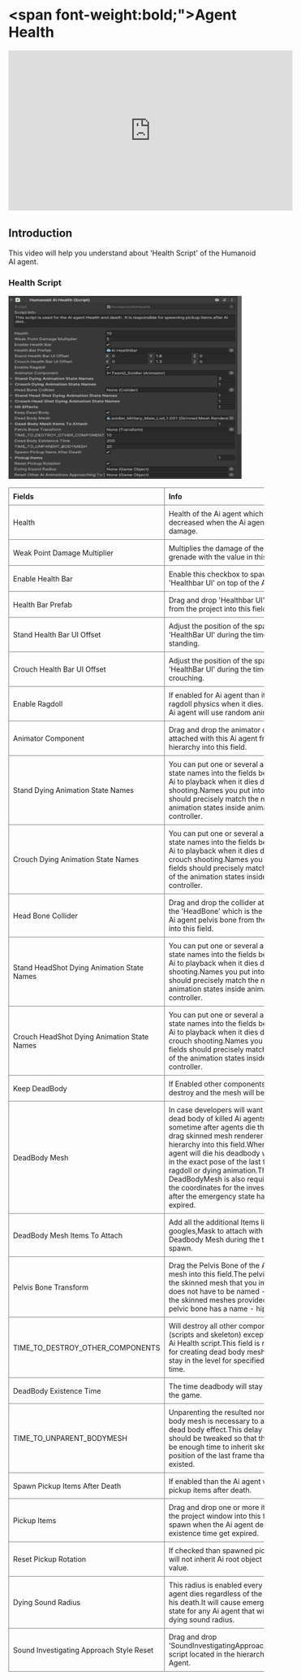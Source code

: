 # <span font-weight:bold;">Agent Health</span>

<div class="video-container">
    <iframe width="560" height="315" src="https://www.youtube.com/embed/hVD0wtHb4UM?si=PUNwfF04UUhETk_2" title="YouTube video player" frameborder="0" allow="accelerometer; autoplay; clipboard-write; encrypted-media; gyroscope; picture-in-picture; web-share" referrerpolicy="strict-origin-when-cross-origin" allowfullscreen></iframe>
</div>

## Introduction
This video will help you understand about 'Health Script' of the Humanoid AI agent.

### Health Script

<img src="Images/Health.png" alt="alt text" width="460" height="360">

<style>
    .custom-table {
        border-collapse: collapse;
        width: 100%;
    }
    .custom-table th, .custom-table td {
        border: 1px solid grey;
        padding: 8px;
        text-align: left;
    }
</style>

<table class="custom-table">
    <tr>
        <th>Fields</th>
        <th>Info</th>
    </tr>
    <tr>
        <td>Health</td>
        <td>Health of the Ai agent which get decreased when the Ai agent takes damage.</td>
    </tr>
    <tr>
        <td>Weak Point Damage Multiplier</td>
        <td>Multiplies the damage of the bullet or grenade with the value in this field.</td>
    </tr>
     <tr>
        <td>Enable Health Bar</td>
        <td>Enable this checkbox to spawn the 'Healthbar UI' on top of the Ai agent.</td>
    </tr>
     <tr>
        <td>Health Bar Prefab</td>
        <td>Drag and drop 'Healthbar UI' prefab from the project into this field.</td>
    </tr> 
     <tr>
        <td>Stand Health Bar UI Offset</td>
        <td>Adjust the position of the spawned 'HealthBar UI' during the time Ai agent is standing.</td>
    </tr> 
     <tr>
        <td>Crouch Health Bar UI Offset</td>
        <td>Adjust the position of the spawned 'HealthBar UI' during the time Ai agent is crouching.</td>
    </tr> 
     <tr>
        <td>Enable Ragdoll</td>
        <td>If enabled for Ai agent than it will use the ragdoll physics when it dies. If disabled Ai agent will use random animation clips.</td>
    </tr> 
     <tr>
        <td>Animator Component</td>
        <td>Drag and drop the animator component attached with this Ai agent from the hierarchy into this field.</td>
    </tr> 
     <tr>
        <td>Stand Dying Animation State Names</td>
        <td>You can put one or several animation state names into the fields below for the Ai to playback when it dies during stand shooting.Names you put into the fields should precisely match the names of the animation states inside animator controller.</td>
    </tr> 
     <tr>
        <td>Crouch Dying Animation State Names</td>
        <td>You can put one or several animation state names into the fields below for the Ai to playback when it dies during crouch shooting.Names you put into the fields should precisely match the names of the animation states inside animator controller.</td>
    </tr> 
     <tr>
        <td>Head Bone Collider</td>
        <td>Drag and drop the collider attached with the 'HeadBone' which is the child of this Ai agent pelvis bone from the hierarchy into this field.</td>
    </tr> 
     <tr>
        <td>Stand HeadShot Dying Animation State Names</td>
        <td>You can put one or several animation state names into the fields below for the Ai to playback when it dies during stand shooting.Names you put into the fields should precisely match the names of the animation states inside animator controller.</td>
    </tr> 
     <tr>
        <td>Crouch HeadShot Dying Animation State Names</td>
        <td>You can put one or several animation state names into the fields below for the Ai to playback when it dies during crouch shooting.Names you put into the fields should precisely match the names of the animation states inside animator controller.</td>
    </tr> 
     <tr>
        <td>Keep DeadBody</td>
        <td>If Enabled other components will be destroy and the mesh will be unparent.</td>
    </tr> 
     <tr>
        <td>DeadBody Mesh</td>
        <td>In case developers will want to keep dead body of killed Ai agents for sometime after agents die they should drag skinned mesh renderer from Ai hierarchy into this field.When the Ai agent will die his deadbody will appear in the exact pose of the last frame of the ragdoll or dying animation.This DeadBodyMesh is also required to store the coordinates for the investigation after the emergency state has been expired.</td>
    </tr> 
     <tr>
        <td>DeadBody Mesh Items To Attach</td>
        <td>Add all the additional Items like googles,Mask to attach with the Deadbody Mesh during the time it spawn.</td>
    </tr> 
     <tr>
        <td>Pelvis Bone Transform</td>
        <td>Drag the Pelvis Bone of the Ai skinned mesh into this field.The pelvic bone of the skinned mesh that you imported does not have to be named - pelvis.In the skinned meshes provided for the kit pelvic bone has a name - hips.</td>
    </tr> 
     <tr>
        <td>TIME_TO_DESTROY_OTHER_COMPONENTS</td>
        <td>Will destroy all other components (scripts and skeleton) except Humanoid Ai Health script.This field is responsible for creating dead body mesh that will stay in the level for specified amount of time.</td>
    </tr> 
     <tr>
        <td>DeadBody Existence Time</td>
        <td>The time deadbody will stay visible in the game.</td>
    </tr> 
     <tr>
        <td>TIME_TO_UNPARENT_BODYMESH</td>
        <td>Unparenting the resulted non skeletal body mesh is necessary to achieve this dead body effect.This delay value should be tweaked so that there would be enough time to inherit skeletal position of the last frame that skeleton existed.</td>
    </tr> 
     <tr>
        <td>Spawn Pickup Items After Death</td>
        <td>If enabled than the Ai agent will spawn pickup items after death.</td>
    </tr> 
     <tr>
        <td>Pickup Items</td>
        <td>Drag and drop one or more items from the project window into this field to spawn when the Ai agent deadbody existence time get expired.</td>
    </tr> 
     <tr>
        <td>Reset Pickup Rotation</td>
        <td>If checked than spawned pickup items will not inherit Ai root object rotation value.</td>
    </tr> 
     <tr>
        <td>Dying Sound Radius</td>
        <td>This radius is enabled every time Ai agent dies regardless of the reason of his death.It will cause emergency alert state for any Ai agent that will be within dying sound radius.</td>
    </tr> 
     <tr>
        <td>Sound Investigating Approach Style Reset</td>
        <td>Drag and drop 'SoundInvestigatingApproachStyleReset' script located in the hierarchy of this Agent.</td>
    </tr> 

</table>




